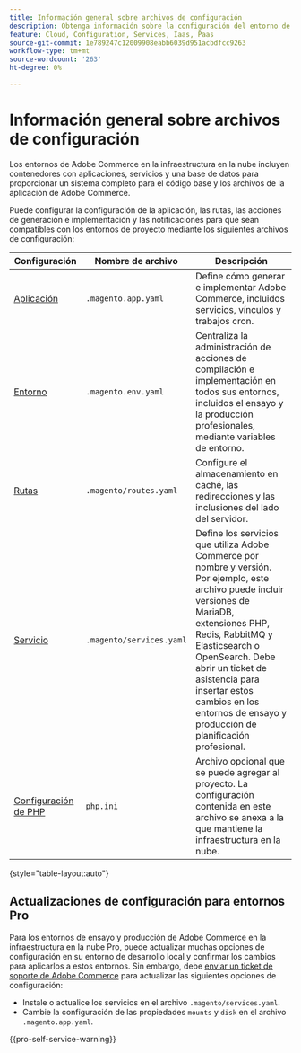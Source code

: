 ```yaml
---
title: Información general sobre archivos de configuración
description: Obtenga información sobre la configuración del entorno de infraestructura en la nube para admitir la implementación y administración de su tienda de Adobe Commerce personalizada.
feature: Cloud, Configuration, Services, Iaas, Paas
source-git-commit: 1e789247c12009908eabb6039d951acbdfcc9263
workflow-type: tm+mt
source-wordcount: '263'
ht-degree: 0%

---
```


# Información general sobre archivos de configuración

Los entornos de Adobe Commerce en la infraestructura en la nube incluyen contenedores con aplicaciones, servicios y una base de datos para proporcionar un sistema completo para el código base y los archivos de la aplicación de Adobe Commerce.

Puede configurar la configuración de la aplicación, las rutas, las acciones de generación e implementación y las notificaciones para que sean compatibles con los entornos de proyecto mediante los siguientes archivos de configuración:

| Configuración | Nombre de archivo | Descripción |
| ------------- | -------- | ----------- |
| [Aplicación](../application/configure-app-yaml.md) | `.magento.app.yaml` | Define cómo generar e implementar Adobe Commerce, incluidos servicios, vínculos y trabajos cron. |
| [Entorno](configure-env-yaml.md) | `.magento.env.yaml` | Centraliza la administración de acciones de compilación e implementación en todos sus entornos, incluidos el ensayo y la producción profesionales, mediante variables de entorno. |
| [Rutas](../routes/routes-yaml.md) | `.magento/routes.yaml` | Configure el almacenamiento en caché, las redirecciones y las inclusiones del lado del servidor. |
| [Servicio](../services/services-yaml.md) | `.magento/services.yaml` | Define los servicios que utiliza Adobe Commerce por nombre y versión. Por ejemplo, este archivo puede incluir versiones de MariaDB, extensiones PHP, Redis, RabbitMQ y Elasticsearch o OpenSearch. Debe abrir un ticket de asistencia para insertar estos cambios en los entornos de ensayo y producción de planificación profesional. |
| [Configuración de PHP](../application/php-settings.md#configure-php) | `php.ini` | Archivo opcional que se puede agregar al proyecto. La configuración contenida en este archivo se anexa a la que mantiene la infraestructura en la nube. |

{style="table-layout:auto"}

## Actualizaciones de configuración para entornos Pro

Para los entornos de ensayo y producción de Adobe Commerce en la infraestructura en la nube Pro, puede actualizar muchas opciones de configuración en su entorno de desarrollo local y confirmar los cambios para aplicarlos a estos entornos. Sin embargo, debe [enviar un ticket de soporte de Adobe Commerce](https://experienceleague.adobe.com/docs/commerce-knowledge-base/kb/help-center-guide/magento-help-center-user-guide.html#submit-ticket) para actualizar las siguientes opciones de configuración:

- Instale o actualice los servicios en el archivo `.magento/services.yaml`.
- Cambie la configuración de las propiedades `mounts` y `disk` en el archivo `.magento.app.yaml`.

{{pro-self-service-warning}}
